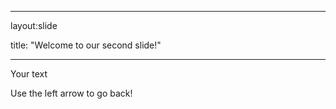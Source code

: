 

---

layout:slide

title: "Welcome to our second slide!"

---

Your text

Use the left arrow to go back!
